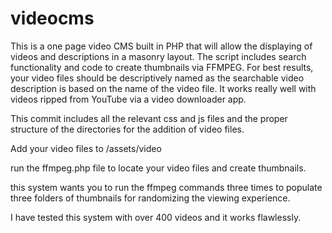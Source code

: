# videocms
This is a one page video CMS built in PHP that will allow the displaying of videos and descriptions in a masonry layout. The script includes search functionality and code to create thumbnails via FFMPEG. For best results, your video files should be descriptively named as the searchable video description is based on the name of the video file. It works really well with videos ripped from YouTube via a video downloader app.

This commit includes all the relevant css and js files and the proper structure of the directories for the addition of video files.

Add your video files to /assets/video

run the ffmpeg.php file to locate your video files and create thumbnails. 

this system wants you to run the ffmpeg commands three times to populate three folders of thumbnails for randomizing the viewing experience.

I have tested this system with over 400 videos and it works flawlessly.
